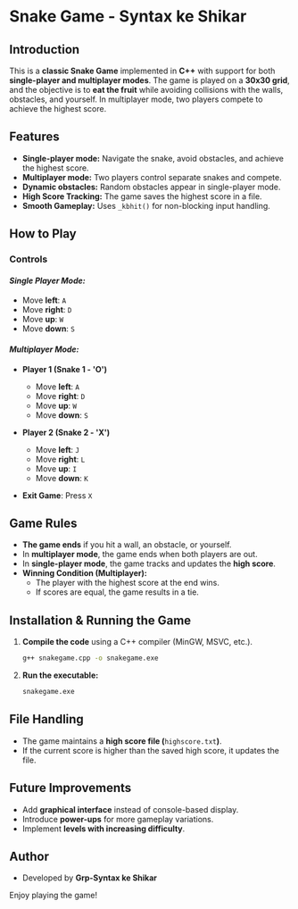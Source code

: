 # Snake Game - Syntax ke Shikar

## **Introduction**

This is a **classic Snake Game** implemented in **C++** with support for both **single-player and multiplayer modes**. The game is played on a **30x30 grid**, and the objective is to **eat the fruit** while avoiding collisions with the walls, obstacles, and yourself. In multiplayer mode, two players compete to achieve the highest score.

## **Features**

- **Single-player mode:** Navigate the snake, avoid obstacles, and achieve the highest score.
- **Multiplayer mode:** Two players control separate snakes and compete.
- **Dynamic obstacles:** Random obstacles appear in single-player mode.
- **High Score Tracking:** The game saves the highest score in a file.
- **Smooth Gameplay:** Uses `_kbhit()` for non-blocking input handling.

## **How to Play**

### **Controls**

#### *Single Player Mode:*

- Move **left**: `A`
- Move **right**: `D`
- Move **up**: `W`
- Move **down**: `S`

#### *Multiplayer Mode:*

- **Player 1 (Snake 1 - 'O')**

  - Move **left**: `A`
  - Move **right**: `D`
  - Move **up**: `W`
  - Move **down**: `S`

- **Player 2 (Snake 2 - 'X')**

  - Move **left**: `J`
  - Move **right**: `L`
  - Move **up**: `I`
  - Move **down**: `K`

- **Exit Game**: Press `X`

## **Game Rules**

- **The game ends** if you hit a wall, an obstacle, or yourself.
- In **multiplayer mode**, the game ends when both players are out.
- In **single-player mode**, the game tracks and updates the **high score**.
- **Winning Condition (Multiplayer):**
  - The player with the highest score at the end wins.
  - If scores are equal, the game results in a tie.

## **Installation & Running the Game**

1. **Compile the code** using a C++ compiler (MinGW, MSVC, etc.).
   ```sh
   g++ snakegame.cpp -o snakegame.exe
   ```
2. **Run the executable:**
   ```sh
   snakegame.exe
   ```

## **File Handling**

- The game maintains a **high score file (**`highscore.txt`**)**.
- If the current score is higher than the saved high score, it updates the file.

## **Future Improvements**

- Add **graphical interface** instead of console-based display.
- Introduce **power-ups** for more gameplay variations.
- Implement **levels with increasing difficulty**.

## **Author**

- Developed by **Grp-Syntax ke Shikar**

Enjoy playing the game! 


